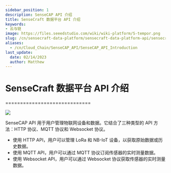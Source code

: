 ```yaml
---
sidebar_position: 1
description: SenseCAP API 介绍
title: SenseCraft 数据平台 API 介绍
keywords:
- 云与链
image: https://files.seeedstudio.com/wiki/wiki-platform/S-tempor.png
slug: /cn/sensecraft-data-platform/sensecraft-data-platform-api/sensecraft-data-platform-api
aliases:
  - /cn/Cloud_Chain/SenseCAP_API/SenseCAP_API_Introduction
last_update:
  date: 02/14/2023
  author: Matthew
---
```


# SenseCraft 数据平台 API 介绍

=============================

![](https://sensecap-docs.seeed.cc/images/open_api/introduction.png)

SenseCAP API 用于用户管理物联网设备和数据。它结合了三种类型的 API 方法：HTTP 协议、MQTT 协议和 Websocket 协议。

*   使用 HTTP API，用户可以管理 LoRa 和 NB-IoT 设备，以获取原始数据或历史数据。
*   使用 MQTT API，用户可以通过 MQTT 协议订阅传感器的实时测量数据。
*   使用 Websocket API，用户可以通过 Websocket 协议获取传感器的实时测量数据。